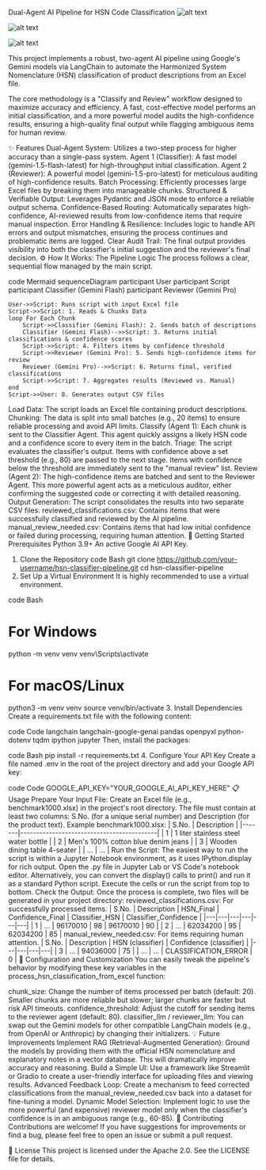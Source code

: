 Dual-Agent AI Pipeline for HSN Code Classification
![alt text](https://img.shields.io/badge/License-MIT-yellow.svg)

![alt text](https://img.shields.io/badge/python-3.9+-blue.svg)

![alt text](https://img.shields.io/badge/Built%20with-LangChain-green)

This project implements a robust, two-agent AI pipeline using Google's Gemini models via LangChain to automate the Harmonized System Nomenclature (HSN) classification of product descriptions from an Excel file.

The core methodology is a "Classify and Review" workflow designed to maximize accuracy and efficiency. A fast, cost-effective model performs an initial classification, and a more powerful model audits the high-confidence results, ensuring a high-quality final output while flagging ambiguous items for human review.

✨ Features
Dual-Agent System: Utilizes a two-step process for higher accuracy than a single-pass system.
Agent 1 (Classifier): A fast model (gemini-1.5-flash-latest) for high-throughput initial classification.
Agent 2 (Reviewer): A powerful model (gemini-1.5-pro-latest) for meticulous auditing of high-confidence results.
Batch Processing: Efficiently processes large Excel files by breaking them into manageable chunks.
Structured & Verifiable Output: Leverages Pydantic and JSON mode to enforce a reliable output schema.
Confidence-Based Routing: Automatically separates high-confidence, AI-reviewed results from low-confidence items that require manual inspection.
Error Handling & Resilience: Includes logic to handle API errors and output mismatches, ensuring the process continues and problematic items are logged.
Clear Audit Trail: The final output provides visibility into both the classifier's initial suggestion and the reviewer's final decision.
⚙️ How It Works: The Pipeline Logic
The process follows a clear, sequential flow managed by the main script.

code
Mermaid
sequenceDiagram
    participant User
    participant Script
    participant Classifier (Gemini Flash)
    participant Reviewer (Gemini Pro)

    User->>Script: Runs script with input Excel file
    Script->>Script: 1. Reads & Chunks Data
    loop For Each Chunk
        Script->>Classifier (Gemini Flash): 2. Sends batch of descriptions
        Classifier (Gemini Flash)-->>Script: 3. Returns initial classifications & confidence scores
        Script->>Script: 4. Filters items by confidence threshold
        Script->>Reviewer (Gemini Pro): 5. Sends high-confidence items for review
        Reviewer (Gemini Pro)-->>Script: 6. Returns final, verified classifications
        Script->>Script: 7. Aggregates results (Reviewed vs. Manual)
    end
    Script->>User: 8. Generates output CSV files
Load Data: The script loads an Excel file containing product descriptions.
Chunking: The data is split into small batches (e.g., 20 items) to ensure reliable processing and avoid API limits.
Classify (Agent 1): Each chunk is sent to the Classifier Agent. This agent quickly assigns a likely HSN code and a confidence score to every item in the batch.
Triage: The script evaluates the classifier's output.
Items with confidence above a set threshold (e.g., 80) are passed to the next stage.
Items with confidence below the threshold are immediately sent to the "manual review" list.
Review (Agent 2): The high-confidence items are batched and sent to the Reviewer Agent. This more powerful agent acts as a meticulous auditor, either confirming the suggested code or correcting it with detailed reasoning.
Output Generation: The script consolidates the results into two separate CSV files:
reviewed_classifications.csv: Contains items that were successfully classified and reviewed by the AI pipeline.
manual_review_needed.csv: Contains items that had low initial confidence or failed during processing, requiring human attention.
🚀 Getting Started
Prerequisites
Python 3.9+
An active Google AI API Key.
1. Clone the Repository
code
Bash
git clone https://github.com/your-username/hsn-classifier-pipeline.git
cd hsn-classifier-pipeline
2. Set Up a Virtual Environment
It is highly recommended to use a virtual environment.

code
Bash
# For Windows
python -m venv venv
venv\Scripts\activate

# For macOS/Linux
python3 -m venv venv
source venv/bin/activate
3. Install Dependencies
Create a requirements.txt file with the following content:

code
Code
langchain
langchain-google-genai
pandas
openpyxl
python-dotenv
tqdm
ipython
jupyter
Then, install the packages:

code
Bash
pip install -r requirements.txt
4. Configure Your API Key
Create a file named .env in the root of the project directory and add your Google API key:

code
Code
GOOGLE_API_KEY="YOUR_GOOGLE_AI_API_KEY_HERE"
📋 Usage
Prepare Your Input File:
Create an Excel file (e.g., benchmark1000.xlsx) in the project's root directory.
The file must contain at least two columns: S.No. (for a unique serial number) and Description (for the product text).
Example benchmark1000.xlsx:
| S.No. | Description |
|-------|-------------------------------------------|
| 1 | 1 liter stainless steel water bottle |
| 2 | Men's 100% cotton blue denim jeans |
| 3 | Wooden dining table 4-seater |
| ... | ... |
Run the Script:
The easiest way to run the script is within a Jupyter Notebook environment, as it uses IPython.display for rich output. Open the .py file in Jupyter Lab or VS Code's notebook editor.
Alternatively, you can convert the display() calls to print() and run it as a standard Python script.
Execute the cells or run the script from top to bottom.
Check the Output:
Once the process is complete, two files will be generated in your project directory:
reviewed_classifications.csv: For successfully processed items.
| S.No. | Description | HSN_Final | Confidence_Final | Classifier_HSN | Classifier_Confidence |
|---|---|---|---|---|---|
| 1 | ... | 96170010 | 98 | 96170010 | 90 |
| 2 | ... | 62034200 | 95 | 62034200 | 85 |
manual_review_needed.csv: For items requiring human attention.
| S.No. | Description | HSN (classifier) | Confidence (classifier) |
|---|---|---|---|
| 3 | ... | 94036000 | 75 |
| ... | ... | CLASSIFICATION_ERROR | 0 |
🔧 Configuration and Customization
You can easily tweak the pipeline's behavior by modifying these key variables in the process_hsn_classification_from_excel function:

chunk_size: Change the number of items processed per batch (default: 20). Smaller chunks are more reliable but slower; larger chunks are faster but risk API timeouts.
confidence_threshold: Adjust the cutoff for sending items to the reviewer agent (default: 80).
classifier_llm / reviewer_llm: You can swap out the Gemini models for other compatible LangChain models (e.g., from OpenAI or Anthropic) by changing their initializers.
💡 Future Improvements
Implement RAG (Retrieval-Augmented Generation): Ground the models by providing them with the official HSN nomenclature and explanatory notes in a vector database. This will dramatically improve accuracy and reasoning.
Build a Simple UI: Use a framework like Streamlit or Gradio to create a user-friendly interface for uploading files and viewing results.
Advanced Feedback Loop: Create a mechanism to feed corrected classifications from the manual_review_needed.csv back into a dataset for fine-tuning a model.
Dynamic Model Selection: Implement logic to use the more powerful (and expensive) reviewer model only when the classifier's confidence is in an ambiguous range (e.g., 60-85).
🤝 Contributing
Contributions are welcome! If you have suggestions for improvements or find a bug, please feel free to open an issue or submit a pull request.

📄 License
This project is licensed under the Apache 2.0. See the LICENSE file for details.
